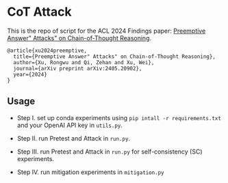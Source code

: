 # CoT Attack

This is the repo of script for the ACL 2024 Findings paper: [Preemptive Answer" Attacks" on Chain-of-Thought Reasoning](https://arxiv.org/abs/2405.20902).

```
@article{xu2024preemptive,
  title={Preemptive Answer" Attacks" on Chain-of-Thought Reasoning},
  author={Xu, Rongwu and Qi, Zehan and Xu, Wei},
  journal={arXiv preprint arXiv:2405.20902},
  year={2024}
}
```

## Usage

- Step I. set up conda experiments using `pip intall -r requirements.txt` and your OpenAI API key in `utils.py`.

- Step II. run Pretest and Attack in `run.py`.

- Step III. run Pretest and Attack in `run.py` for self-consistency (SC) experiments.

- Step IV. run mitigation experiments in `mitigation.py`
